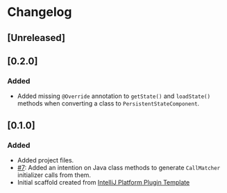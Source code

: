 <!-- Keep a Changelog guide -> https://keepachangelog.com -->

# Changelog

## [Unreleased]

## [0.2.0]
### Added
- Added missing `@Override` annotation to `getState()` and `loadState()` methods when converting a class to `PersistentStateComponent`.

## [0.1.0]
### Added
- Added project files.
- [#7](https://github.com/picimako/just-kitting/issues/7): Added an intention on Java class methods to generate `CallMatcher`
    initializer calls from them.
- Initial scaffold created from [IntelliJ Platform Plugin Template](https://github.com/JetBrains/intellij-platform-plugin-template)
